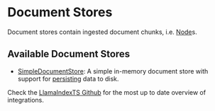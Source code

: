 # Document Stores

Document stores contain ingested document chunks, i.e. [Node](../../documents_and_nodes/index.md)s.

## Available Document Stores

- [SimpleDocumentStore](../../../api/classes/SimpleDocumentStore.md): A simple in-memory document store with support for [persisting](../index.md) data to disk.

Check the [LlamaIndexTS Github](https://github.com/run-llama/LlamaIndexTS) for the most up to date overview of integrations.

